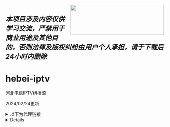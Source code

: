 <img align="right" width="296" height="96" src="https://github.com/akumajac/hebei-iptv/assets/111755912/e3a221e9-45a4-4b37-88c2-74dabc39e7d9">

## *本项目涉及内容仅供学习交流，严禁用于商业用途及其他目的，否则法律及版权纠纷由用户个人承担，请于下载后24小时内删除*

# hebei-iptv
河北电信IPTV组播源

2024/02/24更新
 <details>
  <summary>以下为代理链接</summary>
 
- `https://mirror.ghproxy.com/raw.githubusercontent.com/akumajac/hebei-iptv/main/单播.txt`
- `https://mirror.ghproxy.com/raw.githubusercontent.com/akumajac/hebei-iptv/main/组播.txt`
- `https://mirror.ghproxy.com/raw.githubusercontent.com/akumajac/hebei-iptv/main/tvbox-test.txt`
- `https://mirror.ghproxy.com/raw.githubusercontent.com/akumajac/hebei-iptv/main/msd_lite-test`
</details>

<details>
 
 ## 参考教程</summary>
本教程参考自B站up主[maxdarksol](https://www.bilibili.com/read/cv18776837)

1、光猫取消端口绑定，划分vlan，我将上网口划分1，iptv划分为2
   
   tips:河北于23年末左右强制更换光猫管理员密码，需要抓包

2、openwrt路由器新建接口，自定义接口填上：wan口的标识符 加上.iptv划分的vlan名称。如我的wan口是eth1，那么我就填上eth1.2  
防火墙设置里新建iptv

![屏幕截图 2024-03-06 213259](https://github.com/akumajac/hebei-iptv/assets/111755912/94665168-63e9-441f-a036-854db46e0991)![屏幕截图 2024-03-06 213406](https://github.com/akumajac/hebei-iptv/assets/111755912/97640353-500d-4276-a5e3-40b71a0c7cdb) ![屏幕截图 2024-03-06 214053](https://github.com/akumajac/hebei-iptv/assets/111755912/9965f62a-fa34-431c-b3c2-5e5274323bd1)

3、新建接口的基本设置里，发送主机名填stbid ，高级设置里Vendor Class填HEITV  ,MAC填机顶盒的mac，网关跃点填20（这个数比wan口的跃点大就行

4、udpxy按图填，完成后参考openwrt设置 文件夹的内容
![屏幕截图 2024-03-06 214853](https://github.com/akumajac/hebei-iptv/assets/111755912/571bf633-8ad8-40b8-a4fa-436067b28f43)

5、msd_lite和udpxy二选一。msd_lite的占用比udpxy低,比较推荐，但好像只能内网，外网端口有bug  
udpxy的格式为http://路由器ip:端口/udp/组播地址  
msd_lite的格式为http://路由器ip:端口/rtp/组播地址


6、防火墙新建流量规则，协议选任意，源区域选iptv（第2步新建的那个。目标区域选设备









## 公益源推荐
> 茶客公益源[项目地址](https://github.com/vamoschuck/TV)**/**[下载链接](https://raw.githubusercontent.com/vamoschuck/TV/main/M3U)
> 
> 
> 

### 自用备忘

- 192.168.28.0/24     
192.168.28.9 为内网回看地址
  
例rtsp://192.168.28.9/PLTV/88888914/224/3221225729/10000100000000060000000000000636_0.smil?playseek=20200306204239-2020030622330

- **option60 Vendor Class：** `HEITV`
- **option12 host name：** `机顶盒的STBID`

- **河北电信机顶盒操作码** `1301`

- **itv密码** `118114`

- **组播查找正则表达式：**`ChannelName="(.*?)".*?(igmp://.*?)\|rtsp`

- **单播查找正则表达式：**`ChannelName="(.*?)".*?(rtsp://.*?smil)`

- **替换表达式：**`$1,$2`

- **在线表达式**
  > [正则表达式在线工具](https://tool.oschina.net/regex)
- **直播源列表转换工具**
  > [M3U转换](https://guihet.com/tvlistconvert.html)
- **EPG频道列表**
  > [epg转换51zmt](http://epg.51zmt.top:8000/)
  > 
  > [112114](https://epg.112114.eu.org/)

</details>
